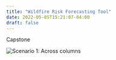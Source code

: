 ```yaml
---
title: "Wildfire Risk Forecasting Tool"
date: 2022-05-05T15:21:07-04:00
draft: false
---
```


Capstone

![Scenario 1: Across columns](/test.jpg)